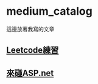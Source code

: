 # medium_catalog
這邊放著我寫的文章
## [Leetcode練習]()
## [來碰ASP.net](https://github.com/linitachi/medium_catalog/blob/master/ASP.net.md)
